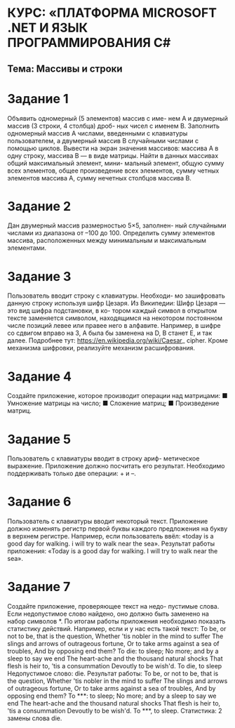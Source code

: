 # КУРС: «ПЛАТФОРМА MICROSOFT .NET И ЯЗЫК ПРОГРАММИРОВАНИЯ C#
## Тема: Массивы и строки
# Задание 1
Объявить одномерный (5 элементов) массив с име- нем A и двумерный массив (3 строки, 4 столбца) дроб- ных чисел с именем B. Заполнить одномерный массив А числами, введенными с клавиатуры пользователем, а двумерный массив В случайными числами с помощью циклов. Вывести на экран значения массивов: массива А в одну строку, массива В — в виде матрицы. Найти в данных массивах общий максимальный элемент, мини- мальный элемент, общую сумму всех элементов, общее произведение всех элементов, сумму четных элементов массива А, сумму нечетных столбцов массива В.
# Задание 2
Дан двумерный массив размерностью 5×5, заполнен- ный случайными числами из диапазона от –100 до 100. Определить сумму элементов массива, расположенных между минимальным и максимальным элементами.
# Задание 3
Пользователь вводит строку с клавиатуры. Необходи- мо зашифровать данную строку используя шифр Цезаря. Из Википедии:
Шифр Цезаря — это вид шифра подстановки, в ко- тором каждый символ в открытом тексте заменяется символом, находящимся на некотором постоянном числе позиций левее или правее него в алфавите. Например, в шифре со сдвигом вправо на 3, A была бы заменена на D, B станет E, и так далее.
Подробнее тут: https://en.wikipedia.org/wiki/Caesar_ cipher.
Кроме механизма шифровки, реализуйте механизм расшифрования.
# Задание 4
Создайте приложение, которое производит операции над матрицами:
■ Умножение матрицы на число; ■ Сложение матриц;
■ Произведение матриц.
# Задание 5
Пользователь с клавиатуры вводит в строку ариф- метическое выражение. Приложение должно посчитать его результат. Необходимо поддерживать только две операции: + и –.
# Задание 6
Пользователь с клавиатуры вводит некоторый текст. Приложение должно изменять регистр первой буквы каждого предложения на букву в верхнем регистре.
Например, если пользователь ввёл: «today is a good day for walking. i will try to walk near the sea».
Результат работы приложения: «Today is a good day for walking. I will try to walk near the sea».
# Задание 7
Создайте приложение, проверяющее текст на недо- пустимые слова. Если недопустимое слово найдено, оно должно быть заменено на набор символов *. По итогам работы приложения необходимо показать статистику действий.
Например, если и у нас есть такой текст:
To be, or not to be, that is the question, Whether 'tis nobler in the mind to suffer
The slings and arrows of outrageous fortune,
Or to take arms against a sea of troubles,
And by opposing end them? To die: to sleep;
No more; and by a sleep to say we end
The heart-ache and the thousand natural shocks That flesh is heir to, 'tis a consummation Devoutly to be wish'd. To die, to sleep
Недопустимое слово: die.
Результат работы:
To be, or not to be, that is the question, Whether 'tis nobler in the mind to suffer The slings and arrows of outrageous fortune,
Or to take arms against a sea of troubles,
And by opposing end them? To ***: to sleep;
No more; and by a sleep to say we end
The heart-ache and the thousand natural shocks That flesh is heir to, 'tis a consummation Devoutly to be wish'd. To ***, to sleep.
Статистика: 2 замены слова die.
